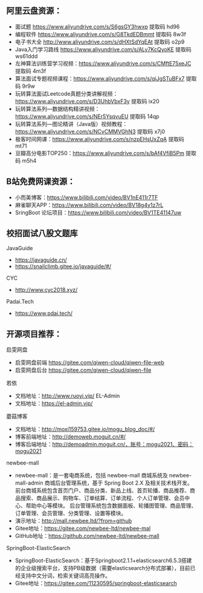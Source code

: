 ## 阿里云盘资源：
* 面试题 https://www.aliyundrive.com/s/S6gsGY3hwxp 提取码 hd96
* 编程软件 https://www.aliyundrive.com/s/G8TkdEDBmmt 提取码  8w3f
* 电子书大全 http://www.aliyundrive.com/s/dHXtSdYqEAt 提取码 o2p9
* Java入门学习路线 https://www.aliyundrive.com/s/ALy7KcQyoKE 提取码 ws61ddd
* 左神算法训练营学习视频：https://www.aliyundrive.com/s/CMftE75xeJC 提取码 4m3f
* 算法面试专题视频课程：https://www.aliyundrive.com/s/qiJgSTuBFx7 提取码 9r9w
* 玩转算法面试Leetcode真题分类讲解视频：https://www.aliyundrive.com/s/D3UhbVbxF3y 提取码 ix20
* 玩转算法系列—数据结构精讲视频：https://www.aliyundrive.com/s/NEr5YsqvuEU 提取码 14qp
* 玩转算法系列—图论精讲（Java版）视频教程： https://www.aliyundrive.com/s/NCvCMMVGhN3 提取码 x7j0
* 极客时间网课：https://www.aliyundrive.com/s/nzpEHsUxZqA 提取码 mt71
* 豆瓣高分电影TOP250：https://www.aliyundrive.com/s/bAf4VfiB5Pm 提取码 m5h4

## B站免费网课资源：
* 小而美博客：https://www.bilibili.com/video/BV1nE411r7TF
* 麻雀聊天APP：https://www.bilibili.com/video/BV18g4y1z7rL
* SringBoot 论坛项目：https://www.bilibili.com/video/BV1TE41147uw

## 校招面试八股文题库
JavaGuide
* https://javaguide.cn/
* https://snailclimb.gitee.io/javaguide/#/

CYC
* http://www.cyc2018.xyz/


Padai.Tech
* https://www.pdai.tech/

## 开源项目推荐：
启雯网盘
* 启雯网盘前端 https://gitee.com/qiwen-cloud/qiwen-file-web
* 启雯网盘后台 https://gitee.com/qiwen-cloud/qiwen-file

若依
* 文档地址：http://www.ruoyi.vip/
EL-Admin
* 文档地址：https://el-admin.vip/


蘑菇博客
* 文档地址：http://moxi159753.gitee.io/mogu_blog_doc/#/
* 博客前端地址：http://demoweb.moguit.cn/#/
* 博客后端地址：http://demoadmin.moguit.cn/，账号：mogu2021、密码：mogu2021


newbee-mall
* newbee-mall：是一套电商系统，包括 newbee-mall 商城系统及 newbee-mall-admin 商城后台管理系统，基于 Spring Boot 2.X 及相关技术栈开发。 前台商城系统包含首页门户、商品分类、新品上线、首页轮播、商品推荐、商品搜索、商品展示、购物车、订单结算、订单流程、个人订单管理、会员中心、帮助中心等模块。 后台管理系统包含数据面板、轮播图管理、商品管理、订单管理、会员管理、分类管理、设置等模块。
* 演示地址：http://mall.newbee.ltd/?from=github
* Gitee地址：https://gitee.com/newbee-ltd/newbee-mal
* GitHub地址：https://github.com/newbee-ltd/newbee-mall

SpringBoot-ElasticSearch
* SpringBoot-ElasticSearch：基于Springboot2.1.1+elasticsearch6.5.3搭建的企业级搜索平台，支持PB级数据（需要elasticsearch分布式部署），目前已经支持中文分词，检索关键词高亮操作。
* Gitee地址：https://gitee.com/11230595/springboot-elasticsearch

